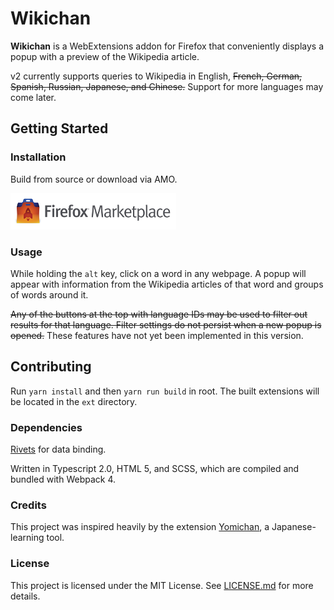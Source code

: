 # Wikichan
**Wikichan** is a WebExtensions addon for Firefox that conveniently displays a popup with 
a preview of the Wikipedia article. 

v2 currently supports queries to Wikipedia in English, 
~~French, German, Spanish, Russian, Japanese, and Chinese.~~ 
Support for more languages may come later.

## Getting Started

### Installation
Build from source or download via AMO.

[![](img/marketplace.png)](https://addons.mozilla.org/en-US/firefox/addon/wikichan-v2/)

### Usage
While holding the `alt` key, click on a word in any webpage. A popup will appear with 
information from the Wikipedia articles of that word and groups of words around it. 

~~Any of the buttons at the top with language IDs may be used to filter out results for 
that language. Filter settings do not persist when a new popup is opened.~~
These features have not yet been implemented in this version.

## Contributing
Run `yarn install` and then `yarn run build` in root. The built extensions will be 
located in the `ext` directory.

### Dependencies
[Rivets](https://www.npmjs.com/package/rivets) for data binding.

Written in Typescript 2.0, HTML 5, and SCSS, which are compiled and bundled with Webpack 4.

### Credits
This project was inspired heavily by the extension 
[Yomichan](https://foosoft.net/projects/yomichan), a Japanese-learning tool.

### License
This project is licensed under the MIT License. See [LICENSE.md](LICENSE.md) for more 
details.